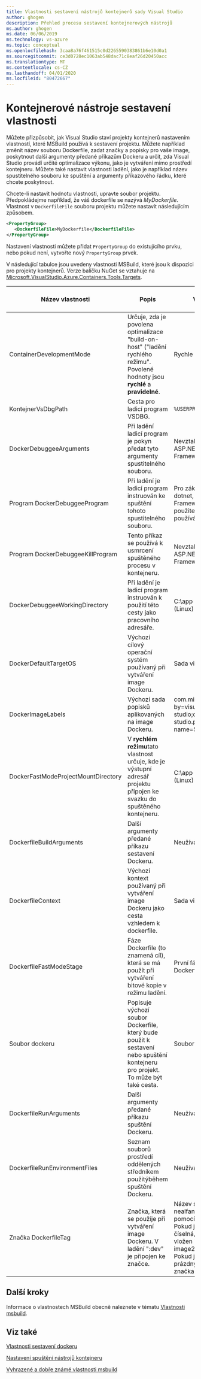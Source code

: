 ```yaml
---
title: Vlastnosti sestavení nástrojů kontejnerů sady Visual Studio
author: ghogen
description: Přehled procesu sestavení kontejnerových nástrojů
ms.author: ghogen
ms.date: 06/06/2019
ms.technology: vs-azure
ms.topic: conceptual
ms.openlocfilehash: 3caa8a76f461515c0d2265590383861b6e10d0a1
ms.sourcegitcommit: ce3d0728ec1063ab548dac71c8eaf26d20450acc
ms.translationtype: MT
ms.contentlocale: cs-CZ
ms.lasthandoff: 04/01/2020
ms.locfileid: "80472667"
---
```

# <a name="container-tools-build-properties"></a>Kontejnerové nástroje sestavení vlastnosti

Můžete přizpůsobit, jak Visual Studio staví projekty kontejnerů nastavením vlastností, které MSBuild používá k sestavení projektu. Můžete například změnit název souboru Dockerfile, zadat značky a popisky pro vaše image, poskytnout další argumenty předané příkazům Dockeru a určit, zda Visual Studio provádí určité optimalizace výkonu, jako je vytváření mimo prostředí kontejneru. Můžete také nastavit vlastnosti ladění, jako je například název spustitelného souboru ke spuštění a argumenty příkazového řádku, které chcete poskytnout.

Chcete-li nastavit hodnotu vlastnosti, upravte soubor projektu. Předpokládejme například, že váš dockerfile se nazývá *MyDockerfile*. Vlastnost v `DockerfileFile` souboru projektu můžete nastavit následujícím způsobem.

```xml
<PropertyGroup>
   <DockerfileFile>MyDockerfile</DockerfileFile>
</PropertyGroup>
```

Nastavení vlastnosti můžete přidat `PropertyGroup` do existujícího prvku, nebo pokud není, vytvořte nový `PropertyGroup` prvek.

V následující tabulce jsou uvedeny vlastnosti MSBuild, které jsou k dispozici pro projekty kontejnerů. Verze balíčku NuGet se vztahuje na [Microsoft.VisualStudio.Azure.Containers.Tools.Targets](https://www.nuget.org/packages/Microsoft.VisualStudio.Azure.Containers.Tools.Targets/).

| Název vlastnosti | Popis | Výchozí hodnota  | Verze balíčku NuGet|
|---------------|-------------|----------------|----------------------|
| ContainerDevelopmentMode | Určuje, zda je povolena optimalizace "build-on-host" ("ladění rychlého režimu".  Povolené hodnoty jsou **rychlé** a **pravidelné**. | Rychle |1.0.1872750 nebo novější|
| KontejnerVsDbgPath | Cesta pro ladicí program VSDBG. | `%USERPROFILE%\vsdbg\vs2017u5` |1.0.1985401 nebo novější|
| DockerDebuggeeArguments | Při ladění ladicí program je pokyn předat tyto argumenty spustitelného souboru. | Nevztahuje se na projekty ASP.NET rozhraní .NET Framework |1.7.8 nebo novější|
| Program DockerDebuggeeProgram | Při ladění je ladicí program instruován ke spuštění tohoto spustitelného souboru. | Pro základní projekty .NET: dotnet, ASP.NET .NET Framework projekty: Není použitelné (IIS se vždy používá) |1.7.8 nebo novější|
| Program DockerDebuggeeKillProgram | Tento příkaz se používá k usmrcení spuštěného procesu v kontejneru. | Nevztahuje se na projekty ASP.NET rozhraní .NET Framework |1.7.8 nebo novější|
| DockerDebuggeeWorkingDirectory | Při ladění je ladicí program instruován k použití této cesty jako pracovního adresáře. | C:\app (Windows) nebo /app (Linux) |1.7.8 nebo novější|
| DockerDefaultTargetOS | Výchozí cílový operační systém používaný při vytváření image Dockeru. | Sada visual studio. |1.0.1985401 nebo novější|
| DockerImageLabels | Výchozí sada popisků aplikovaných na image Dockeru. | com.microsoft.created-by=visual-studio;com.microsoft.visual-studio.project-name=$(MSBuildProjectName) |1.5.4 nebo novější|
| DockerFastModeProjectMountDirectory|V **rychlém režimu**tato vlastnost určuje, kde je výstupní adresář projektu připojen ke svazku do spuštěného kontejneru.|C:\app (Windows) nebo /app (Linux)|1.9.2 nebo novější|
| DockerfileBuildArguments | Další argumenty předané příkazu sestavení Dockeru. | Neužívá se. |1.0.1872750 nebo novější|
| DockerfileContext | Výchozí kontext používaný při vytváření image Dockeru jako cesta vzhledem k dockerfile. | Sada visual studio. |1.0.1872750 nebo novější|
| DockerfileFastModeStage | Fáze Dockerfile (to znamená cíl), která se má použít při vytváření bitové kopie v režimu ladění. | První fáze nalezená v Dockerfile (základna) |
| Soubor dockeru | Popisuje výchozí soubor Dockerfile, který bude použit k sestavení nebo spuštění kontejneru pro projekt. To může být také cesta. | Soubor dockeru |1.0.1872750 nebo novější|
| DockerfileRunArguments | Další argumenty předané příkazu spuštění Dockeru. | Neužívá se. |1.0.1872750 nebo novější|
| DockerfileRunEnvironmentFiles | Seznam souborů prostředí oddělených středníkem použitýběhem spuštění Dockeru. | Neužívá se. |1.0.1872750 nebo novější|
| Značka DockerfileTag | Značka, která se použije při vytváření image Dockeru. V ladění ":dev" je připojen ke značce. | Název sestavy po odstranění nealfanumerických znaků pomocí následujících pravidel: <br/> Pokud je výsledná značka celá číselná, pak je jako předpona vložen "image" (například image2314). <br/> Pokud je výsledná značka prázdný řetězec, pak se jako značka používá "image". |1.0.1872750 nebo novější|

## <a name="next-steps"></a>Další kroky

Informace o vlastnostech MSBuild obecně naleznete v tématu [Vlastnosti msbuild](../msbuild/msbuild-properties.md).

## <a name="see-also"></a>Viz také

[Vlastnosti sestavení dockeru](docker-compose-properties.md)

[Nastavení spuštění nástrojů kontejneru](container-launch-settings.md)

[Vyhrazené a dobře známé vlastnosti msbuild](../msbuild/msbuild-reserved-and-well-known-properties.md)

